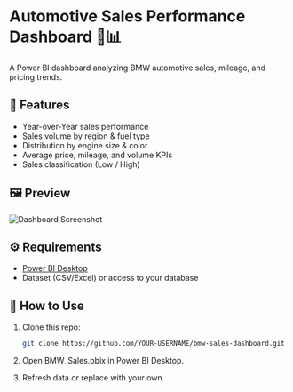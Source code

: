 # Automotive Sales Performance Dashboard 🚗📊

A Power BI dashboard analyzing BMW automotive sales, mileage, and pricing trends.

## 📌 Features
- Year-over-Year sales performance
- Sales volume by region & fuel type
- Distribution by engine size & color
- Average price, mileage, and volume KPIs
- Sales classification (Low / High)

## 🖼️ Preview
![Dashboard Screenshot](<img width="872" height="485" alt="Image" src="https://github.com/user-attachments/assets/8b0ce934-fe55-4e14-98a2-97992226d782" />)

## ⚙️ Requirements
- [Power BI Desktop](https://powerbi.microsoft.com/desktop/)
- Dataset (CSV/Excel) or access to your database

## 🚀 How to Use
1. Clone this repo:
   ```bash
   git clone https://github.com/YOUR-USERNAME/bmw-sales-dashboard.git
   
2. Open BMW_Sales.pbix in Power BI Desktop.

3. Refresh data or replace with your own.
